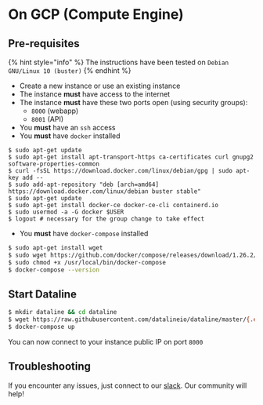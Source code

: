 # On GCP \(Compute Engine\)

## Pre-requisites

{% hint style="info" %}
The instructions have been tested on `Debian GNU/Linux 10 (buster)`
{% endhint %}

* Create a new instance or use an existing instance 
* The instance **must** have access to the internet
* The instance **must** have these two ports open \(using security groups\):
  * `8000` \(webapp\)
  * `8001` \(API\)
* You **must** have an `ssh` access
* You **must** have `docker` installed

```
$ sudo apt-get update
$ sudo apt-get install apt-transport-https ca-certificates curl gnupg2 software-properties-common
$ curl -fsSL https://download.docker.com/linux/debian/gpg | sudo apt-key add --
$ sudo add-apt-repository "deb [arch=amd64] https://download.docker.com/linux/debian buster stable"
$ sudo apt-get update
$ sudo apt-get install docker-ce docker-ce-cli containerd.io
$ sudo usermod -a -G docker $USER
$ logout # necessary for the group change to take effect
```

* You **must** have `docker-compose` installed

```bash
$ sudo apt-get install wget
$ sudo wget https://github.com/docker/compose/releases/download/1.26.2/docker-compose-$(uname -s)-$(uname -m) -O /usr/local/bin/docker-compose
$ sudo chmod +x /usr/local/bin/docker-compose
$ docker-compose --version
```

## Start Dataline

```bash
$ mkdir dataline && cd dataline
$ wget https://raw.githubusercontent.com/datalineio/dataline/master/{.env,docker-compose.yaml}
$ docker-compose up
```

You can now connect to your instance public IP on port `8000`

## Troubleshooting

If you encounter any issues, just connect to our [slack](https://join.slack.com/t/datalinehq/shared_invite/zt-h5m88w3a-twQ_6AF9e8SnAzOIkHu2VQ). Our community will help!


